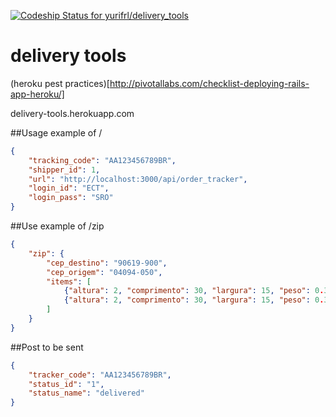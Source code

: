 [![Codeship Status for yurifrl/delivery_tools](https://www.codeship.io/projects/96de3150-e999-0131-0f9a-5e10f8b94a21/status)](https://www.codeship.io/projects/26209)

delivery tools
==============
(heroku pest practices)[http://pivotallabs.com/checklist-deploying-rails-app-heroku/]

delivery-tools.herokuapp.com

##Usage example of /
````json
{  
    "tracking_code": "AA123456789BR",
    "shipper_id": 1,
    "url": "http://localhost:3000/api/order_tracker",
    "login_id": "ECT",
    "login_pass": "SRO"
}
````

##Use example of /zip
````json
{
    "zip": {
        "cep_destino": "90619-900",
        "cep_origem": "04094-050",
        "items": [
            {"altura": 2, "comprimento": 30, "largura": 15, "peso": 0.3 },
            {"altura": 2, "comprimento": 30, "largura": 15, "peso": 0.3 }
        ]
    }
}
````

##Post to be sent
````json
{
    "tracker_code": "AA123456789BR",
    "status_id": "1",
    "status_name": "delivered"
}
````